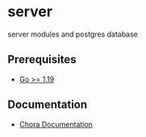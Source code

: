 # server

server modules and postgres database

## Prerequisites

- [Go >= 1.19](https://golang.org/doc/install)

## Documentation

- [Chora Documentation](https://docs.chora.io)
